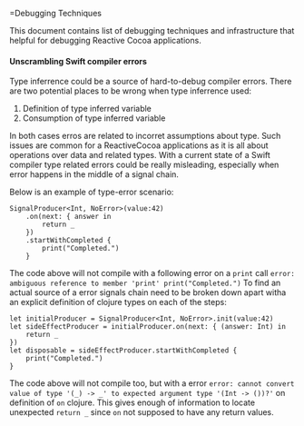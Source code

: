 =Debugging Techniques

This document contains list of debugging techniques and infrastructure that helpful for debugging Reactive Cocoa applications.

#### Unscrambling Swift compiler errors

Type inferrence could be a source of hard-to-debug compiler errors. There are two potential places to be wrong when type inferrence used:
1. Definition of type inferred variable
2. Consumption of type inferred variable

In both cases erros are related to incorret assumptions about type. Such issues are common for a ReactiveCocoa applications as it is all about operations over data and related types. With a current state of a Swift compiler type related errors could be really misleading, especially when error happens in the middle of a signal chain. 

Below is an example of type-error scenario:

```
SignalProducer<Int, NoError>(value:42)
    .on(next: { answer in
        return _
    })
    .startWithCompleted {
        print("Completed.")
    }
```

The code above will not compile with a following error on a `print` call `error: ambiguous reference to member 'print'
print("Completed.")` To find an actual source of a error signals chain need to be broken down apart witha an explicit definition of clojure types on each of the steps:

```
let initialProducer = SignalProducer<Int, NoError>.init(value:42)
let sideEffectProducer = initialProducer.on(next: { (answer: Int) in
    return _
})
let disposable = sideEffectProducer.startWithCompleted {
    print("Completed.")
}
```

The code above will not compile too, but with a error `error: cannot convert value of type '(_) -> _' to expected argument type '(Int -> ())?'` on definition of `on` clojure. This gives enough of information to locate unexpected `return _` since `on` not supposed to have any return values.
